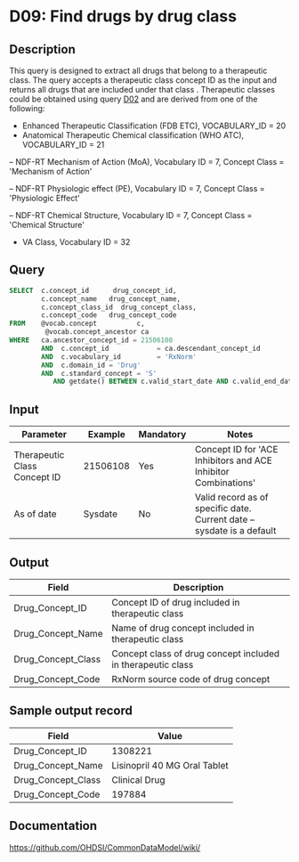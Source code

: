 <!---
Group:drug
Name:D09 Find drugs by drug class
Author:Patrick Ryan
CDM Version: 5.0
-->

# D09: Find drugs by drug class

## Description
This query is designed to extract all drugs that belong to a therapeutic class. The query accepts a therapeutic class concept ID as the input and returns all drugs that are included under that class .
Therapeutic classes could be obtained using query  [D02](http://vocabqueries.omop.org/drug-queries/d2) and are derived from one of the following:

- Enhanced Therapeutic Classification (FDB ETC), VOCABULARY_ID = 20
- Anatomical Therapeutic Chemical classification (WHO ATC), VOCABULARY_ID = 21

– NDF-RT Mechanism of Action (MoA), Vocabulary ID = 7, Concept Class = 'Mechanism of Action'

– NDF-RT Physiologic effect (PE),        Vocabulary ID = 7, Concept Class = 'Physiologic Effect'

– NDF-RT Chemical Structure,              Vocabulary ID = 7, Concept Class = 'Chemical Structure'

- VA Class, Vocabulary ID = 32

## Query
```sql
SELECT  c.concept_id      drug_concept_id,
        c.concept_name   drug_concept_name,
        c.concept_class_id  drug_concept_class,
        c.concept_code   drug_concept_code
FROM    @vocab.concept          c,
         @vocab.concept_ancestor ca
WHERE   ca.ancestor_concept_id = 21506108
        AND  c.concept_id            = ca.descendant_concept_id
        AND  c.vocabulary_id         = 'RxNorm'
        AND  c.domain_id = 'Drug'
        AND  c.standard_concept = 'S'
           AND getdate() BETWEEN c.valid_start_date AND c.valid_end_date;
```

## Input

| Parameter |  Example |  Mandatory |  Notes |
| --- | --- | --- | --- |
|  Therapeutic Class Concept ID |  21506108 |  Yes | Concept ID for 'ACE Inhibitors and ACE Inhibitor Combinations' |
|  As of date |  Sysdate |  No | Valid record as of specific date. Current date – sysdate is a default |

## Output

| Field |  Description |
| --- | --- |
|  Drug_Concept_ID |  Concept ID of drug included in therapeutic class |
|  Drug_Concept_Name |  Name of drug concept included in therapeutic class |
|  Drug_Concept_Class |  Concept class of drug concept included in therapeutic class |
|  Drug_Concept_Code |  RxNorm source code of drug concept |

## Sample output record

|  Field |  Value |
| --- | --- |
|  Drug_Concept_ID |  1308221 |
|  Drug_Concept_Name |  Lisinopril 40 MG Oral Tablet |
|  Drug_Concept_Class |  Clinical Drug |
|  Drug_Concept_Code |  197884 |



## Documentation
https://github.com/OHDSI/CommonDataModel/wiki/

